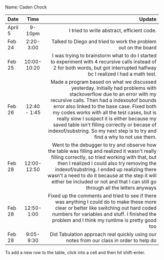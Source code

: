 Name: Caden Chock

| Date    |     Time     |                                                                                                                                                                                                                                                                                                                                                                                                                                         Update |
|:--------|:------------:|-----------------------------------------------------------------------------------------------------------------------------------------------------------------------------------------------------------------------------------------------------------------------------------------------------------------------------------------------------------------------------------------------------------------------------------------------:|
| April 5 |    9-10pm    |                                                                                                                                                                                                                                                                                                                                                                                                     I tried to write abstract, efficient code. |
| Feb 24  |  2:20-3:00   |                                                                                                                                                                                                                                                                                                                                                                                 Talked to Diego and tried to work the problem out on the board |
| Feb 25  | 10:00-10:20  |                                                                                                                                                                                                                                                                 I was trying to brainstorm what to do I started to experiment with 4 recursive calls instead of 2 for both words, but got interrupted halfway bc I realized I had a math test. |
| Feb 26  | 12:40 - 1:45 | Made a program based on what we discussed yesterday. Initially had problems with stackoverflow due to an error with my recursive calls. Then had a indexoutof bounds error also linked to the base case. Fixed both my codes works with all the test cases, but is really slow I suspect it is either because my saved table isn't filling correctly or becase of indexof/substring. So my next step is to try and find a why to not use them. |
| Feb 28  | 12:00-12:50  |                                                            Went to the debugger to try and observe how the table was filling and realized it wasn't really filling correctly, so tried working with that, but then I realized I could also try removing the indexof/substring. I ended up realizing there wasn't a need to do it because at the step it will either be included or not and that I can still go through all the letters anyways |
| Feb 28  |  12:50-1:00  |                                                                                                                                                                                                     Fixed up the comments and tried to see if there was anything I could do to make these more clear or better like switching out hard coded numbers for variables and stuff. I finished the problem and I think my runtime is pretty good too |
| Feb 28  |  9:05-9:30   |                                                                                                                                                                                                                                                                                                                                                        Did Tabulation approach real quickly using our notes from our class in order to help do |


To add a new row to the table, click into a cell and then hit shift-enter.